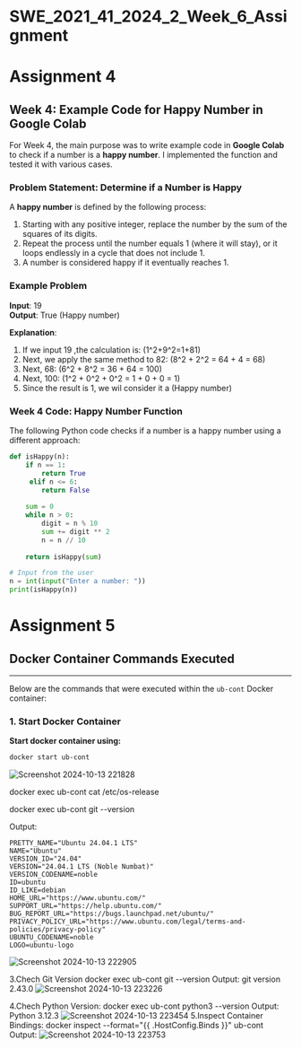 # SWE_2021_41_2024_2_Week_6_Assignment


# Assignment 4


## Week 4: Example Code for Happy Number in Google Colab
For Week 4, the main purpose was to write example code in **Google Colab** to check if a number is a **happy number**. I implemented the function and tested it with various cases.


### Problem Statement: Determine if a Number is Happy
A **happy number** is defined by the following process:
1. Starting with any positive integer, replace the number by the sum of the squares of its digits.
2. Repeat the process until the number equals 1 (where it will stay), or it loops endlessly in a cycle that does not include 1.
3. A number is considered happy if it eventually reaches 1.

### Example Problem
**Input**: 19  
**Output**: True (Happy number)

**Explanation**:
1. If we input 19 ,the calculation is: (1^2+9^2=1+81\)
2. Next, we apply the same method to 82:   (8^2 + 2^2 = 64 + 4 = 68\)
3. Next, 68: (6^2 + 8^2 = 36 + 64 = 100\)
4. Next, 100: (1^2 + 0^2 + 0^2 = 1 + 0 + 0 = 1\)
5. Since the result is 1, we wil consider it a (Happy number)

### Week 4 Code: Happy Number Function
The following Python code checks if a number is a happy number using a different approach:

```python
def isHappy(n):
    if n == 1:
        return True
     elif n <= 6:
        return False
    
    sum = 0
    while n > 0:
        digit = n % 10
        sum += digit ** 2
        n = n // 10
        
    return isHappy(sum)

# Input from the user
n = int(input("Enter a number: "))
print(isHappy(n))
```
# Assignment 5
## Docker Container Commands Executed
---
Below are the commands that were executed within the `ub-cont` Docker container:

### 1. Start Docker Container
**Start docker container using:**
```bash
docker start ub-cont
```
![Screenshot 2024-10-13 221828](https://github.com/user-attachments/assets/09c9efc1-48c9-4574-ab66-5cea5a972d3f)

docker exec ub-cont cat /etc/os-release

docker exec ub-cont git --version

Output:
```
PRETTY_NAME="Ubuntu 24.04.1 LTS"
NAME="Ubuntu"
VERSION_ID="24.04"
VERSION="24.04.1 LTS (Noble Numbat)"
VERSION_CODENAME=noble
ID=ubuntu
ID_LIKE=debian
HOME_URL="https://www.ubuntu.com/"
SUPPORT_URL="https://help.ubuntu.com/"
BUG_REPORT_URL="https://bugs.launchpad.net/ubuntu/"
PRIVACY_POLICY_URL="https://www.ubuntu.com/legal/terms-and-policies/privacy-policy"
UBUNTU_CODENAME=noble
LOGO=ubuntu-logo
```
![Screenshot 2024-10-13 222905](https://github.com/user-attachments/assets/fdc0fabd-a2ef-4ec6-949f-85b71b71e1d9)

3.Chech Git Version
docker exec ub-cont git --version
Output:
git version 2.43.0
![Screenshot 2024-10-13 223226](https://github.com/user-attachments/assets/160f1bee-71bd-42b9-be64-c8dd5587845a)

4.Chech Python Version:
docker exec ub-cont python3 --version
Output:
Python 3.12.3
![Screenshot 2024-10-13 223454](https://github.com/user-attachments/assets/87731d33-5218-422e-bc0d-29929ee9a24e)
5.Inspect Container Bindings:
docker inspect --format="{{ .HostConfig.Binds }}" ub-cont
Output:
![Screenshot 2024-10-13 223753](https://github.com/user-attachments/assets/2266bd75-a6cd-4e06-aef3-c1623386766c)
